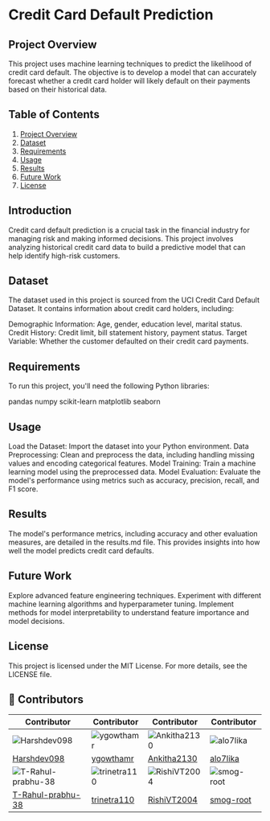 # Credit Card Default Prediction
## Project Overview
This project uses machine learning techniques to predict the likelihood of credit card default. The objective is to develop a model that can accurately forecast whether a credit card holder will likely default on their payments based on their historical data.
## Table of Contents
1. [Project Overview](#project-overview)
2. [Dataset](#dataset)
3. [Requirements](#requirements)
4. [Usage](#usage)
5. [Results](#results)
6. [Future Work](#future-work)
7. [License](#license)
## Introduction
Credit card default prediction is a crucial task in the financial industry for managing risk and making informed decisions. This project involves analyzing historical credit card data to build a predictive model that can help identify high-risk customers.

## Dataset
The dataset used in this project is sourced from the UCI Credit Card Default Dataset. It contains information about credit card holders, including:

Demographic Information: Age, gender, education level, marital status.
Credit History: Credit limit, bill statement history, payment status.
Target Variable: Whether the customer defaulted on their credit card payments.
## Requirements
To run this project, you'll need the following Python libraries:

pandas
numpy
scikit-learn
matplotlib
seaborn

## Usage
Load the Dataset: Import the dataset into your Python environment.
Data Preprocessing: Clean and preprocess the data, including handling missing values and encoding categorical features.
Model Training: Train a machine learning model using the preprocessed data.
Model Evaluation: Evaluate the model's performance using metrics such as accuracy, precision, recall, and F1 score.
## Results
The model's performance metrics, including accuracy and other evaluation measures, are detailed in the results.md file. This provides insights into how well the model predicts credit card defaults.

## Future Work
Explore advanced feature engineering techniques.
Experiment with different machine learning algorithms and hyperparameter tuning.
Implement methods for model interpretability to understand feature importance and model decisions.
## License
This project is licensed under the MIT License. For more details, see the LICENSE file.

## 🌟 Contributors

| Contributor | Contributor | Contributor | Contributor |
|-------------|-------------|-------------|-------------|
| ![Harshdev098](https://github.com/Harshdev098.png?size=100) | ![ygowthamr](https://github.com/ygowthamr.png?size=100) | ![Ankitha2130](https://github.com/Ankitha2130.png?size=100) | ![alo7lika](https://github.com/alo7lika.png?size=100) |
| [Harshdev098](https://github.com/Harshdev098) | [ygowthamr](https://github.com/ygowthamr) | [Ankitha2130](https://github.com/Ankitha2130) | [alo7lika](https://github.com/alo7lika) |
| ![T-Rahul-prabhu-38](https://github.com/T-Rahul-prabhu-38.png?size=100) | ![trinetra110](https://github.com/trinetra110.png?size=100) | ![RishiVT2004](https://github.com/RishiVT2004.png?size=100) | ![smog-root](https://github.com/smog-root.png?size=100) |
| [T-Rahul-prabhu-38](https://github.com/T-Rahul-prabhu-38) | [trinetra110](https://github.com/trinetra110) | [RishiVT2004](https://github.com/RishiVT2004) | [smog-root](https://github.com/smog-root) |



